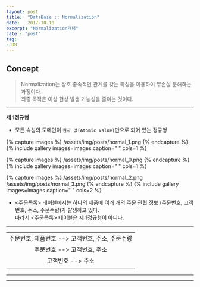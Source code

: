 ```yaml
---
layout: post
title:  "DataBase :: Normalization"
date:   2017-10-10
excerpt: "Normalization개념"
cate : "post"
tag:
- DB
---
```


## Concept

> Normalization는 상호 종속적인 관계를 갖는 특성을 이용하여 무손실 분해하는 과정이다. <br/> 최종 목적은 이상 현상 발생 가능성을 줄이는 것이다.


---

**제 1정규형**

* 모든 속성의 도메인이 `원자 값(Atomic Value)`만으로 되어 있는 정규형

{% capture images %}
    /assets/img/posts/normal_1.png
{% endcapture %}
{% include gallery images=images caption=" " cols=1 %}


{% capture images %}
    /assets/img/posts/normal_0.png
{% endcapture %}
{% include gallery images=images caption=" " cols=1 %}

{% capture images %}
    /assets/img/posts/normal_2.png
    /assets/img/posts/normal_3.png
{% endcapture %}
{% include gallery images=images caption=" " cols=2 %}

* <주문목록> 테이블에서는 하나의 제품에 여러 개의 주문 관련 정보 (주문번호, 고객번호, 주소, 주문수량)가 발생하고 있다. <br/> 따라서 <주문목록> 테이블은 제 1정규형이 아니다.


---

|    |
|:-------:|
|  주문번호, 제품번호 --> 고객번호, 주소, 주문수량  |
|  주문번호 --> 고객번호, 주소  |
|  고객번호 --> 주소  |
| |

---



---

